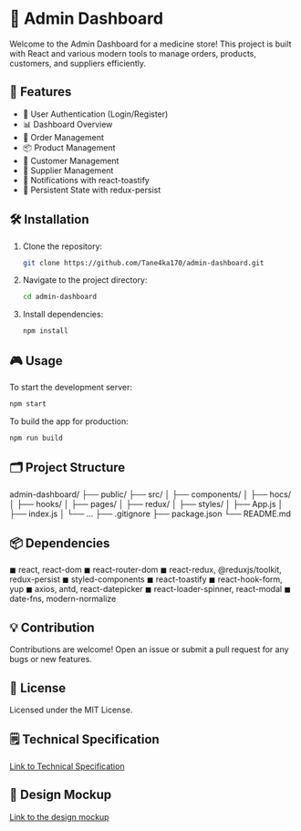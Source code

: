 # 🏥 Admin Dashboard

Welcome to the Admin Dashboard for a medicine store! This project is built with React and various modern tools to manage orders, products, customers, and suppliers efficiently.

## 🚀 Features

- 🔐 User Authentication (Login/Register)
- 📊 Dashboard Overview
- 🛒 Order Management
- 📦 Product Management
- 👥 Customer Management
- 🏢 Supplier Management
- 🔔 Notifications with react-toastify
- 💾 Persistent State with redux-persist

## 🛠️ Installation

1. Clone the repository:
    ```bash
    git clone https://github.com/Tane4ka170/admin-dashboard.git
    ```
2. Navigate to the project directory:
    ```bash
    cd admin-dashboard
    ```
3. Install dependencies:
    ```bash
    npm install
    ```

## 🎮 Usage

To start the development server:
```bash
npm start
 ```

To build the app for production:

```bash
npm run build
 ```


## 🗂️ Project Structure

admin-dashboard/
├── public/
├── src/
│   ├── components/
│   ├── hocs/
│   ├── hooks/
│   ├── pages/
│   ├── redux/
│   ├── styles/
│   ├── App.js
│   ├── index.js
│   └── ...
├── .gitignore
├── package.json
└── README.md

## 📦 Dependencies

◼︎ react, react-dom
◼︎ react-router-dom
◼︎ react-redux, @reduxjs/toolkit, redux-persist
◼︎ styled-components
◼︎ react-toastify
◼︎ react-hook-form, yup
◼︎ axios, antd, react-datepicker
◼︎ react-loader-spinner, react-modal
◼︎ date-fns, modern-normalize

## 💡 Contribution

Contributions are welcome! Open an issue or submit a pull request for any bugs or new features.

## 📜 License

Licensed under the MIT License.

## 🗒️ Technical Specification

[Link to Technical Specification](https://docs.google.com/spreadsheets/d/1ufIlG2HwqppnY1by3HD4l6TVGq4EoW_o8b-ubA-pQq4/edit?pli=1&gid=850813968#gid=850813968)

## 🎨 Design Mockup

[Link to  the design mockup](https://www.figma.com/design/z1JklHHxX8kTGo3zWvlzat/Admin-dashboard?node-id=82-503&t=o2P6sT7YewIkjCkB-0)
